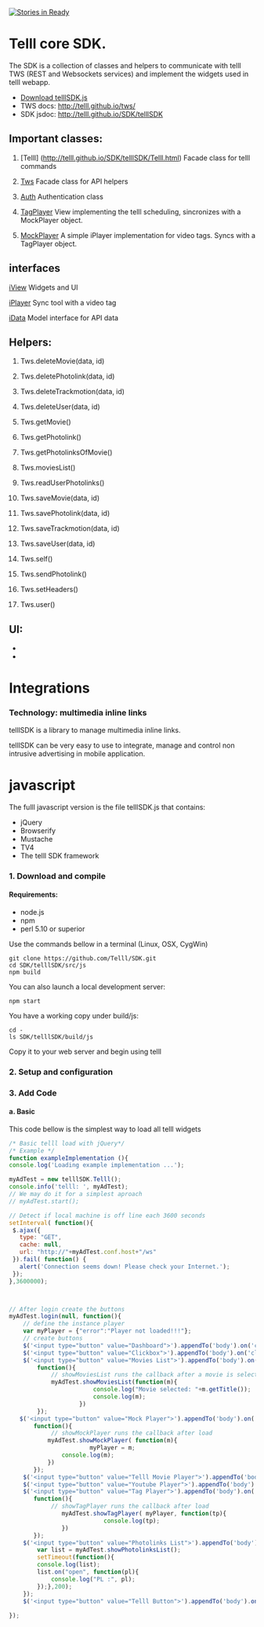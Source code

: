 [![Stories in Ready](https://badge.waffle.io/Telll/SDK.png?label=ready&title=Ready)](https://waffle.io/Telll/SDK)

# Telll core SDK.

The SDK is a collection of classes and helpers to communicate with telll TWS (REST and Websockets services) and implement the widgets used in telll webapp.

- [Download telllSDK.js](https://raw.githubusercontent.com/Telll/SDK/master/telllSdk/build/js/telllSDK.js)
- TWS docs: http://telll.github.io/tws/
- SDK jsdoc:  http://telll.github.io/SDK/telllSDK

## Important classes:

1. [Telll] (http://telll.github.io/SDK/telllSDK/Telll.html)
Facade class for telll commands

1. [Tws](http://telll.github.io/SDK/telllSDK/Tws.html)
Facade class for API helpers

1. [Auth](http://telll.github.io/SDK/telllSDK/Auth.html)
Authentication class

1. [TagPlayer](http://telll.github.io/SDK/telllSDK/TagPlayer.html)
View implementing the telll scheduling, sincronizes with a MockPlayer object.

1. [MockPlayer](http://telll.github.io/SDK/telllSDK/MockPlayer.html)
A simple iPlayer implementation for video tags. Syncs with a TagPlayer object.

## interfaces
[iView](http://telll.github.io/SDK/telllSDK/iView.html)
Widgets and UI

[iPlayer](http://telll.github.io/SDK/telllSDK/iPlayer.html)
Sync tool with a video tag

[iData](http://telll.github.io/SDK/telllSDK/iData.html)
Model interface for API data

## Helpers:
1. Tws.deleteMovie(data, id)

1. Tws.deletePhotolink(data, id)

1. Tws.deleteTrackmotion(data, id)

1. Tws.deleteUser(data, id)

1. Tws.getMovie()

1. Tws.getPhotolink()

1. Tws.getPhotolinksOfMovie()

1. Tws.moviesList()

1. Tws.readUserPhotolinks()

1. Tws.saveMovie(data, id)

1. Tws.savePhotolink(data, id)

1. Tws.saveTrackmotion(data, id)

1. Tws.saveUser(data, id)

1. Tws.self()

1. Tws.sendPhotolink()

1. Tws.setHeaders()

1. Tws.user()

## UI:
- 
- 

# Integrations

### Technology: multimedia inline links
telllSDK is a library to manage multimedia inline links.

telllSDK can be very easy to use to integrate, manage and control non intrusive advertising in mobile application.

# javascript

The fulll javascript version is the file telllSDK.js that contains:
- jQuery 
- Browserify
- Mustache
- TV4
- The telll SDK framework

### 1. Download and compile

#### Requirements:
- node.js
- npm
- perl 5.10 or superior

Use the commands bellow in a terminal (Linux, OSX, CygWin)

```shell
git clone https://github.com/Telll/SDK.git
cd SDK/telllSDK/src/js
npm build
```

You can also launch a local development server:  
```shell
npm start
```

You have a working copy under build/js:

```shell
cd -
ls SDK/telllSDK/build/js

```
Copy it to your web server and begin using telll

### 2. Setup and configuration

### 3. Add Code

#### a. Basic

This code bellow is the simplest way to load all telll widgets

```javascript
/* Basic telll load with jQuery*/
/* Example */
function exampleImplementation (){
console.log('Loading example implementation ...');

myAdTest = new telllSDK.Telll();
console.info('telll: ', myAdTest);
// We may do it for a simplest aproach
// myAdTest.start();

// Detect if local machine is off line each 3600 seconds
setInterval( function(){
 $.ajax({
   type: "GET",
   cache: null,
   url: "http://"+myAdTest.conf.host+"/ws"
 }).fail( function() {
   alert('Connection seems down! Please check your Internet.');
 });
},3600000);



// After login create the buttons
myAdTest.login(null, function(){
    // define the instance player
    var myPlayer = {"error":"Player not loaded!!!"};
    // create buttons
    $('<input type="button" value="Dashboard">').appendTo('body').on('click', function(){myAdTest.showDashboard()});
    $('<input type="button" value="Clickbox">').appendTo('body').on('click', function(){myAdTest.showClickbox()});
    $('<input type="button" value="Movies List">').appendTo('body').on('click', 
	    function(){
            // showMoviesList runs the callback after a movie is selected
		    myAdTest.showMoviesList(function(m){
                        console.log("Movie selected: "+m.getTitle());
                        console.log(m);
                    })
	    });
   $('<input type="button" value="Mock Player">').appendTo('body').on('click', 
	   function(){
            // showMockPlayer runs the callback after load
		   myAdTest.showMockPlayer( function(m){
                       myPlayer = m;       
		       console.log(m); 
		   })
	   });
    $('<input type="button" value="Telll Movie Player">').appendTo('body').on('click', function(){myAdTest.showMoviePlayer()});
    $('<input type="button" value="Youtube Player">').appendTo('body').on('click', function(){myAdTest.showYoutubePlayer()});
    $('<input type="button" value="Tag Player">').appendTo('body').on('click', 
	   function(){
            // showTagPlayer runs the callback after load
	           myAdTest.showTagPlayer( myPlayer, function(tp){ 
                           console.log(tp);
	           }) 
	   });
    $('<input type="button" value="Photolinks List">').appendTo('body').on('click', function(){
	    var list = myAdTest.showPhotolinksList();
	    setTimeout(function(){
	    console.log(list);
	    list.on("open", function(pl){
	        console.log("PL :", pl);
	    });},200);
    });
    $('<input type="button" value="Telll Button">').appendTo('body').on('click', function(){myAdTest.showTelllBtn()});
 
});
